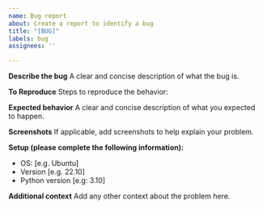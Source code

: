 ```yaml
---
name: Bug report
about: Create a report to identify a bug
title: "[BUG]"
labels: bug
assignees: ''

---
```


**Describe the bug**
A clear and concise description of what the bug is.

**To Reproduce**
Steps to reproduce the behavior:

**Expected behavior**
A clear and concise description of what you expected to happen.

**Screenshots**
If applicable, add screenshots to help explain your problem.

**Setup (please complete the following information):**
 - OS: [e.g. Ubuntu]
 - Version [e.g. 22.10]
- Python version [e.g: 3.10]

**Additional context**
Add any other context about the problem here.
